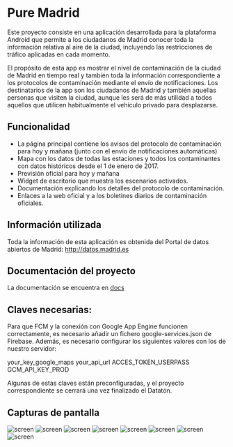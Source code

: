 # Pure Madrid

Este proyecto consiste en una aplicación desarrollada para la plataforma Android que permite a los ciudadanos de Madrid conocer toda la información relativa al aire de la ciudad, incluyendo las restricciones de tráfico aplicadas en cada momento.

El propósito de esta app es mostrar el nivel de contaminación de la ciudad de Madrid en tiempo real y también toda la información correspondiente a los protocolos de contaminación mediante el envío de notificaciones. Los destinatarios de la app son los ciudadanos de Madrid y también aquellas personas que visiten la ciudad, aunque les será de más utilidad a todos aquellos que utilicen habitualmente el vehículo privado para desplazarse. 


## Funcionalidad

* La página principal contiene los avisos del protocolo de contaminación para hoy y mañana (junto con el envío de notificaciones automáticas)
* Mapa con los datos de todas las estaciones y todos los contaminantes con datos históricos desde el 1 de enero de 2017.
* Previsión oficial para hoy y mañana
* Widget de escritorio que muestra los escenarios activados.
* Documentación explicando los detalles del protocolo de contaminación.
* Enlaces a la web oficial y a los boletines diarios de contaminación oficiales.


## Información utilizada

Toda la información de esta aplicación es obtenida del Portal de datos abiertos de Madrid: http://datos.madrid.es


## Documentación del proyecto

La documentación se encuentra en [docs](docs/)


## Claves necesarias:

Para que FCM y la conexión con Google App Engine funcionen correctamente, es necesario añadir un fichero google-services.json de Firebase.
Además, es necesario configurar los siguientes valores con los de nuestro servidor:

your_key_google_maps
your_api_url
ACCES_TOKEN_USERPASS
GCM_API_KEY_PROD

Algunas de estas claves están preconfiguradas, y el proyecto correspondiente se cerrará una vez finalizado el Datatón.

## Capturas de pantalla

![screen](../master/docs/Captura1.png)
![screen](../master/docs/Captura2.png)
![screen](../master/docs/Captura3.png)
![screen](../master/docs/Captura4.png)
![screen](../master/docs/Captura5.png)
![screen](../master/docs/Captura6.png)
![screen](../master/docs/Captura7.png)
![screen](../master/docs/Captura8.png)

